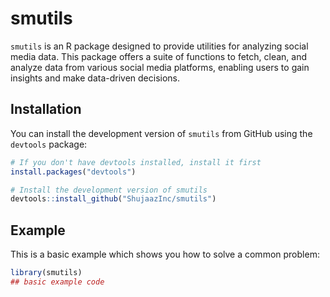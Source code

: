 
# smutils

<!-- badges: start -->
<!-- badges: end -->

`smutils` is an R package designed to provide utilities for analyzing social media data. This package offers a suite of functions to fetch, clean, and analyze data from various social media platforms, enabling users to gain insights and make data-driven decisions.

## Installation

You can install the development version of `smutils` from GitHub using the `devtools` package:

``` r
# If you don't have devtools installed, install it first
install.packages("devtools")

# Install the development version of smutils
devtools::install_github("ShujaazInc/smutils")
```

## Example

This is a basic example which shows you how to solve a common problem:

``` r
library(smutils)
## basic example code
```

